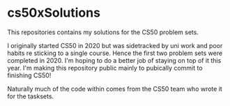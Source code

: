 # cs50xSolutions
This repositories contains my solutions for the CS50 problem sets.

I originally started CS50 in 2020 but was sidetracked by uni work and poor habits re sticking to a single course. Hence the first two problem sets were completed in 2020. I'm hoping to do a better job of staying on top of it this year. I'm making this repository public mainly to pubically commit to finishing CS50!

Naturally much of the code within comes from the CS50 team who wrote it for the tasksets.
